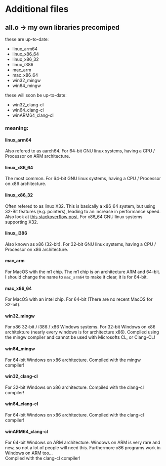 # Additional files

## all.o -> my own libraries precomiped
these are up-to-date:
- linux_arm64
- linux_x86_64
- linux_x86_32
- linux_i386
- mac_arm
- mac_x86_64
- win32_mingw
- win64_mingw

these will soon be up-to-date:
- win32_clang-cl
- win64_clang-cl
- winARM64_clang-cl

### meaning:

#### linux_arm64
Also refered to as aarch64. For 64-bit GNU linux systems, having a CPU / Processor on ARM architecture.

#### linux_x86_64
The most common. For 64-bit GNU linux systems, having a CPU / Processor on x86 architecture.

#### linux_x86_32
Often refered to as linux X32. This is basically a x86_64 system, but using 32-Bit features (e.g. pointers), leading to an increase in performance speed. Also look at [this stackoverflow post](https://stackoverflow.com/questions/7635013/difference-between-x86-x32-and-x64-architectures).
For x86_64 GNU linux systems supporting X32.

#### linux_i386
Also known as x86 (32-bit). For 32-bit GNU linux systems, having a CPU / Processor on x86 architecture.

#### mac_arm
For MacOS with the m1 chip. The m1 chip is on architecture ARM and 64-bit.
I should change the name to `mac_arm64` to make it clear, it is for 64-bit.

#### mac_x86_64
For MacOS with an intel chip. For 64-bit (There are no recent MacOS for 32-bit).

#### win32_mingw
For x86 32-bit / i386 / x86 Windows systems. For 32-bit Windows on x86 architekture (nearly every windows is for architecture x86). Compiled using the mingw compiler and cannot be used with Microsofts CL, or Clang-CL!

#### win64_mingw
For 64-bit Windows on x86 architecture. Compiled with the mingw compiler!

#### win32_clang-cl
For 32-bit Windows on x86 architecture. Compiled with the clang-cl compiler!

#### win64_clang-cl
For 64-bit Windows on x86 architecture. Compiled with the clang-cl compiler!

#### winARM64_clang-cl
For 64-bit Windows on ARM architecture. Windows on ARM is very rare and new, so not a lot of people will need this. Furthermore x86 programs work in Windows on ARM too...<br>
Compiled with the clang-cl compiler!